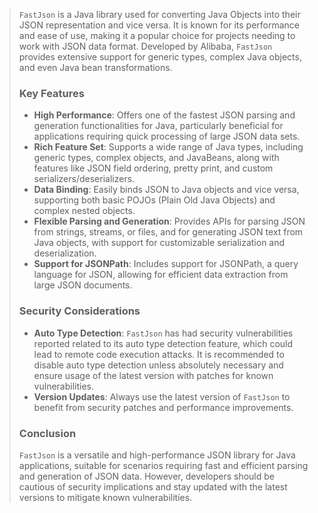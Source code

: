 > `FastJson` is a Java library used for converting Java Objects into their JSON representation and vice versa. It is known for its performance and ease of use, making it a popular choice for projects needing to work with JSON data format. Developed by Alibaba, `FastJson` provides extensive support for generic types, complex Java objects, and even Java bean transformations.
>
> ### Key Features
> - **High Performance**: Offers one of the fastest JSON parsing and generation functionalities for Java, particularly beneficial for applications requiring quick processing of large JSON data sets.
> - **Rich Feature Set**: Supports a wide range of Java types, including generic types, complex objects, and JavaBeans, along with features like JSON field ordering, pretty print, and custom serializers/deserializers.
> - **Data Binding**: Easily binds JSON to Java objects and vice versa, supporting both basic POJOs (Plain Old Java Objects) and complex nested objects.
> - **Flexible Parsing and Generation**: Provides APIs for parsing JSON from strings, streams, or files, and for generating JSON text from Java objects, with support for customizable serialization and deserialization.
> - **Support for JSONPath**: Includes support for JSONPath, a query language for JSON, allowing for efficient data extraction from large JSON documents.
>
> ### Security Considerations
> - **Auto Type Detection**: `FastJson` has had security vulnerabilities reported related to its auto type detection feature, which could lead to remote code execution attacks. It is recommended to disable auto type detection unless absolutely necessary and ensure usage of the latest version with patches for known vulnerabilities.
> - **Version Updates**: Always use the latest version of `FastJson` to benefit from security patches and performance improvements.
>
> ### Conclusion
> `FastJson` is a versatile and high-performance JSON library for Java applications, suitable for scenarios requiring fast and efficient parsing and generation of JSON data. However, developers should be cautious of security implications and stay updated with the latest versions to mitigate known vulnerabilities.